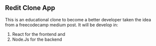 ## Redit Clone App
This is an educational clone to become a better developer taken the idea from a freecodecamp medium post. 
It will be develop in: 
1. React for the frontend and
2. Node.Js for the backend